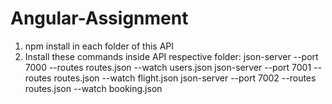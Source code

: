 # Angular-Assignment


1. npm install in each folder of this API
2. Install these commands inside API respective folder:
json-server --port 7000 --routes routes.json --watch users.json
json-server --port 7001 --routes routes.json --watch flight.json
json-server --port 7002 --routes routes.json --watch booking.json
